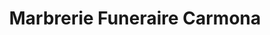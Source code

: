---
title: "Marbrerie Funeraire Carmona"
url: /saint-marcellin/marbrerie-funeraire-carmona/
shop: directeurs de funérailles
---